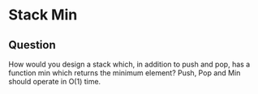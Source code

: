 # Stack Min

## Question

How would you design a stack which, in addition to push and pop, has a function min which returns the minimum element?
Push, Pop and Min should operate in O(1) time. 